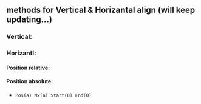 ## methods for Vertical & Horizantal align (will keep updating...)


### Vertical:

### Horizantl:

#### Position relative:

#### Position absolute:

* `Pos(a) Mx(a) Start(0) End(0)`

